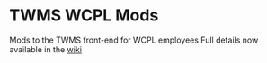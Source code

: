 # TWMS WCPL Mods
Mods to the TWMS front-end for WCPL employees
Full details now available in the [wiki](https://github.com/jasonalex13/TWMS-WCPL-Mods/wiki)
